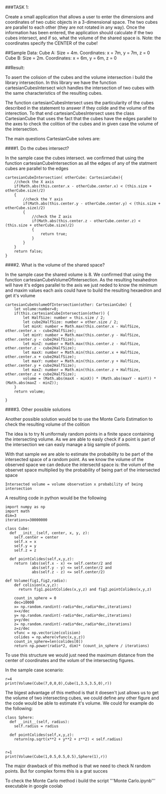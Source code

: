 ###TASK 1:

Create a small application that allows a user to enter the dimensions and coordinates of two cubic objects in a 3-dimensional space. The two cubes are parallel to each other (they are not rotated in any way). Once the information has been entered, the application should calculate if the two cubes intersect, and if so, what the volume of the shared space is.
Note: the coordinates specify the CENTER of the cube!


##Sample Data:
        Cube A: Size = 4m. Coordinates: x = 7m, y = 7m, z = 0
        Cube B: Size = 2m. Coordinates: x = 6m, y = 6m, z = 0


##Result:

To asert the colision of the cubes and the volume intersection i build the library intersection. In this library we have the function cartesianCubesIntersect wich handles the intersection of two cubes with the same characteristics of the resulting cubes.

The function cartesianCubesIntersect uses the particularity of the cubes described in the statement to answer if they colide and the volume of the interection. To that end cartesianCubesIntersect uses the class CartesianCube that uses the fact that the cubes have the edges parallel to the axes to check the colition of the cubes and in given case the volume of the intersection.

The main questions CartesianCube solves are:

####1.  Do the cubes intersect?

In the sample case the cubes intersect. we confirmed that using the function cartesianCubeIntersection as all the edges of any of the statment cubes are parallel to the edges


    cartesianCubeIntersection( otherCube: CartesianCube){
        //check the X axis
        if(Math.abs(this.center.x - otherCube.center.x) < (this.size + otherCube.size)/2)
        {
            //check the Y axis
            if(Math.abs(this.center.y - otherCube.center.y) < (this.size + otherCube.size)/2)
            {
                //check the Z axis
                if(Math.abs(this.center.z - otherCube.center.z) < (this.size + otherCube.size)/2)
                {
                    return true;
                }
            }
        }
        return false;
    } 

####2.  What is the volume of the shared space?

In the sample case the shared volume is 8. We confirmed that using the function cartesianCubeVolumeOfIntersection. As the resulting hexahedron will have it's edges parallel to the axis we just neded to know the minimum and maxim values each axis could have to build the resulting hexaedron and get it's volume



    cartesianCubeVolumeOfIntersection(other: CartesianCube) {
        let volume:number=0;
        if(this.cartesianCubeIntersection(other)) {
            let HalfSize: number = this.size / 2;
            let cube2HalfSize: number = other.size / 2;
            let minX: number = Math.max(this.center.x - HalfSize, other.center.x - cube2HalfSize);
            let minY: number = Math.max(this.center.y - HalfSize, other.center.y - cube2HalfSize);
            let minZ: number = Math.max(this.center.z - HalfSize, other.center.z - cube2HalfSize);
            let maxX: number = Math.min(this.center.x + HalfSize, other.center.x + cube2HalfSize);
            let maxY: number = Math.min(this.center.y + HalfSize, other.center.y + cube2HalfSize);
            let maxZ: number = Math.min(this.center.z + HalfSize, other.center.z + cube2HalfSize);
            volume = (Math.abs(maxX - minX)) * (Math.abs(maxY - minY)) * (Math.abs(maxZ - minZ));
        }
        return volume;

    }    


####3. Other possible solutions

Another possible solution would be to use the Monte Carlo Estimation to check the resulting volume of the colition

The idea is to try N uniformaly random points in a finite space containing the intersecting volume. As we are able to easly check if a point is part of the intersection we can easly manage a big sample of points.
 
With that sample we are able to estimate the probability to be part of the intersected space of a random point. As we know the volume of the observed space we can deduce the intersectd space is: the volum of the observet space multiplied by the probability of being part of the intersected space

    Intersected volume = volume observation x probability of being intersection
    
A resulting code in python would be the following


    import numpy as np
    import math
    dim=3
    iterations=30000000
    
    class Cube:
      def __init__(self, center, x, y, z):
        self.center = center
        self.x = x
        self.y = y
        self.z = z
      
      def pointColides(self,x,y,z):
        return (abs(self.x - x) <= self.center/2 and
                abs(self.y - y) <= self.center/2 and
                abs(self.z - z) <= self.center/2)
      
    def Volume(fig1,fig2,radio):
        def colision(x,y,z):
          return fig1.pointColides(x,y,z) and fig2.pointColides(x,y,z)
      
        count_in_sphere = 0
        dec=10000
        x= np.random.randint(-radio*dec,radio*dec,iterations)
        x=x/dec
        y= np.random.randint(-radio*dec,radio*dec,iterations)
        y=y/dec
        z= np.random.randint(-radio*dec,radio*dec,iterations)
        z=z/dec
        vfunc = np.vectorize(colision)
        colides = np.where(vfunc(x,y,z))
        count_in_sphere=len(colides[0])
        return np.power(radio*2, dim)* (count_in_sphere / iterations)
    
To use this structure we would just need the maximum distance from the center of coordinates and the volum of the intersecting figures.

In the sample case scenario:

        
    r=4
    print(Volume(Cube(7,0,0,0),Cube(1,3.5,3.5,0),r))
    

The bigest advantage of this method is that it doesen't just allows us to get the volume of two intersecting cubes, we could define any other figure and the code would be able to estimate it's volume.
We could for example do the following:

    class Sphere:
      def __init__(self, radius):
        self.radius = radius
      
      def pointColides(self,x,y,z):
        return(np.sqrt(x**2 + y**2 + z**2) < self.radius)
        
    
    r=1
    print(Volume(Cube(1,0.5,0.5,0.5),Sphere(1),r))


The major drawback of this method is that we need to check N random points. But for complex forms this is a grat succes

To check the Monte Carlo method i build the script '''Monte Carlo.ipynb''' executable in google coolab
